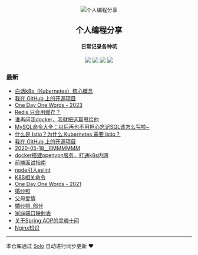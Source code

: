 <p align="center"><img alt="个人编程分享" src="https://b3log.org/images/brand/solo-128.png"></p><h2 align="center">
个人编程分享
</h2>

<h4 align="center">日常记录各种坑</h4>
<p align="center"><a title="个人编程分享" target="_blank" href="https://github.com/liangzhaoliang95/solo-blog"><img src="https://img.shields.io/github/last-commit/liangzhaoliang95/solo-blog.svg?style=flat-square&color=FF9900"></a>
<a title="GitHub repo size in bytes" target="_blank" href="https://github.com/liangzhaoliang95/solo-blog"><img src="https://img.shields.io/github/repo-size/liangzhaoliang95/solo-blog.svg?style=flat-square"></a>
<a title="Solo Version" target="_blank" href="https://github.com/88250/solo/releases"><img src="https://img.shields.io/badge/solo-4.4.0-f1e05a.svg?style=flat-square&color=blueviolet"></a>
<a title="Hits" target="_blank" href="https://github.com/88250/hits"><img src="https://hits.b3log.org/liangzhaoliang95/solo-blog.svg"></a></p>

### 最新

* [白话k8s（Kubernetes）核心概念](https://www.geekz.cn/articles/2023/06/02/1685694966675.html)
* [我在 GitHub 上的开源项目](https://www.geekz.cn/my-github-repos)
* [One Day One Words - 2023](https://www.geekz.cn/articles/2023/04/10/1681128162515.html)
* [Redis 只会用缓存？](https://www.geekz.cn/articles/2023/01/12/1673500626095.html)
* [谁再问我docker，我就把这篇甩给他](https://www.geekz.cn/articles/2023/01/03/1672726614049.html)
* [MySQL命令大全：以后再也不用担心忘记SQL该怎么写啦~](https://www.geekz.cn/articles/2022/12/19/1671410962873.html)
* [什么是 Istio？为什么 Kubernetes 需要 Istio？](https://www.geekz.cn/articles/2022/06/13/1655092892483.html)
* [我在 GitHub 上的开源项目](https://www.geekz.cn/github)
* [2020-05-18__EMMMMMM](https://www.geekz.cn/articles/2022/06/10/1654857463774.html)
* [docker搭建openvpn服务，打通k8s内网](https://www.geekz.cn/articles/2021/12/07/1638857872489.html)
* [前端面试指南](https://www.geekz.cn/articles/2020/08/28/1598607282631.html)
* [node引入eslint](https://www.geekz.cn/articles/2021/06/28/1624866258147.html)
* [K8S相关命令](https://www.geekz.cn/articles/2021/06/28/1624866121392.html)
* [One Day One Words - 2021](https://www.geekz.cn/articles/2021/06/25/1624604005727.html)
* [婚纱照](https://www.geekz.cn/articles/2021/01/19/1611049908855.html)
* [父母爱情](https://www.geekz.cn/articles/2020/12/25/1608888836182.html)
* [婚纱照_部分](https://www.geekz.cn/articles/2020/12/25/1608880891587.html)
* [家庭端口映射表](https://www.geekz.cn/articles/2020/12/01/1606813159401.html)
* [关于Spring AOP的灵魂十问](https://www.geekz.cn/articles/2020/09/09/1599613727655.html)
* [Nginx知识](https://www.geekz.cn/articles/2020/08/24/1598231403151.html)



---

本仓库通过 [Solo](https://github.com/88250/solo) 自动进行同步更新 ❤️ 